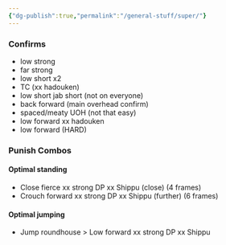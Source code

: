 ```yaml
---
{"dg-publish":true,"permalink":"/general-stuff/super/"}
---
```


### Confirms
- low strong
- far strong
- low short x2
- TC (xx hadouken)
- low short jab short (not on everyone)
- back forward (main overhead confirm)
- spaced/meaty UOH (not that easy)
- low forward xx hadouken
- low forward (HARD)
### Punish Combos
#### Optimal standing
- Close fierce xx strong DP xx Shippu (close) (4 frames)
- Crouch forward xx strong DP xx Shippu (further) (6 frames)
#### Optimal jumping
- Jump roundhouse > Low forward xx strong DP xx Shippu
